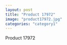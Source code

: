 ```yaml
---
layout: post
title: "Product 17972"
image: "product17972.jpg"
categories: "category1"
---
```

Product 17972

